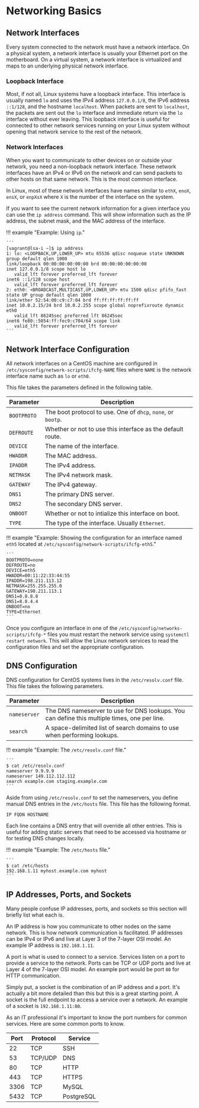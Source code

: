 # Networking Basics

## Network Interfaces

Every system connected to the network must have a network interface. On a physical system, a network interface is usually your Ethernet port on the motherboard. On a virtual system, a network interface is virtualized and maps to an underlying physical network interface.

### Loopback Interface

Most, if not all, Linux systems have a loopback interface. This interface is usually named `lo` and uses the IPv4 address `127.0.0.1/8`, the IPv6 address `::1/128`, and the hostname `localhost`. When packets are sent to `localhost`, the packets are sent out the `lo` interface and immediate return via the `lo` interface without ever leaving. This loopback interface is useful for connected to other network services running on your Linux system without opening that network service to the rest of the network.

### Network Interfaces

When you want to communicate to other devices on or outside your network, you need a non-loopback network interface. These network interfaces have an IPv4 or IPv6 on the network and can send packets to other hosts on that same network. This is the most common interface.

In Linux, most of these network interfaces have names similar to `ethX`, `enoX`, `ensX`, or `enpXsX` where `X` is the number of the interface on the system.

If you want to see the current network information for a given interface you can use the `ip address` command. This will show information such as the IP address, the subnet mask, and the MAC address of the interface.

!!! example "Example: Using `ip`."
    
    ```
    [vagrant@lsa-i ~]$ ip address
    1: lo: <LOOPBACK,UP,LOWER_UP> mtu 65536 qdisc noqueue state UNKNOWN group default qlen 1000
    link/loopback 00:00:00:00:00:00 brd 00:00:00:00:00:00
    inet 127.0.0.1/8 scope host lo
       valid_lft forever preferred_lft forever
    inet6 ::1/128 scope host
       valid_lft forever preferred_lft forever
    2: eth0: <BROADCAST,MULTICAST,UP,LOWER_UP> mtu 1500 qdisc pfifo_fast state UP group default qlen 1000
    link/ether 52:54:00:c9:c7:04 brd ff:ff:ff:ff:ff:ff
    inet 10.0.2.15/24 brd 10.0.2.255 scope global noprefixroute dynamic eth0
       valid_lft 86245sec preferred_lft 86245sec
    inet6 fe80::5054:ff:fec9:c704/64 scope link
       valid_lft forever preferred_lft forever
    ```

## Network Interface Configuration

All network interfaces on a CentOS machine are configured in `/etc/sysconfig/network-scripts/ifcfg-NAME` files where `NAME` is the network interface name such as `lo` or `eth0`.

This file takes the parameters defined in the following table.

| Parameter   | Description                                                  |
| ----------- | ------------------------------------------------------------ |
| `BOOTPROTO` | The boot protocol to use. One of `dhcp`, `none`, or `bootp`. |
| `DEFROUTE`  | Whether or not to use this interface as the default route.   |
| `DEVICE`    | The name of the interface.                                   | 
| `HWADDR`    | The MAC address.                                             | 
| `IPADDR`    | The IPv4 address.                                            |
| `NETMASK`   | The IPv4 network mask.                                       |
| `GATEWAY`   | The IPv4 gateway.                                            | 
| `DNS1`      | The primary DNS server.                                      | 
| `DNS2`      | The secondary DNS server.                                    | 
| `ONBOOT`    | Whether or not to intialize this interface on boot.          | 
| `TYPE`      | The type of the interface. Usually `Ethernet`.               |

!!! example "Example: Showing the configuration for an interface named `eth5` located at `/etc/sysconfig/network-scripts/ifcfg-eth5`."
    
    ```
    BOOTPROTO=none
    DEFROUTE=no
    DEVICE=eth5
    HWADDR=00:11:22:33:44:55
    IPADDR=198.211.113.12
    NETMASK=255.255.255.0
    GATEWAY=198.211.113.1
    DNS1=8.8.8.8
    DNS1=8.8.4.4
    ONBOOT=no
    TYPE=Ethernet
    ```

Once you configure an interface in one of the `/etc/sysconfig/networks-scripts/ifcfg-*` files you must restart the network service using `systemctl restart network`. This will allow the Linux network services to read the configuration files and set the appropriate configuration.

## DNS Configuration

DNS configuration for CentOS systems lives in the `/etc/resolv.conf` file. This file takes the following parameters.

| Parameter    | Description                                                                                  |
| ------------ | -------------------------------------------------------------------------------------------- |
| `nameserver` | The DNS nameserver to use for DNS lookups. You can define this multiple times, one per line. |
| `search`     | A space-delimited list of search domains to use when performing lookups.                     |

!!! example "Example: The `/etc/resolv.conf` file."

    ```
    $ cat /etc/resolv.conf
    nameserver 9.9.9.9
    nameserver 149.112.112.112
    search example.com staging.example.com
    ```

Aside from using `/etc/resolv.conf` to set the nameservers, you define manual DNS entries in the `/etc/hosts` file. This file has the following format.

```
IP FQDN HOSTNAME
```

Each line contains a DNS entry that will override all other entries. This is useful for adding static servers that need to be accessed via hostname or for testing DNS changes locally.

!!! example "Example: The `/etc/hosts` file."

    ```
    $ cat /etc/hosts
    192.168.1.11 myhost.example.com myhost
    ```

## IP Addresses, Ports, and Sockets

Many people confuse IP addresses, ports, and sockets so this section will briefly list what each is.

An IP address is how you communicate to other nodes on the same network. This is how network communication is facilitated. IP addresses can be IPv4 or IPv6 and live at Layer 3 of the 7-layer OSI model. An example IP address is `192.168.1.11`.

A port is what is used to connect to a service. Services listen on a port to provide a service to the network. Ports can be TCP or UDP ports and live at Layer 4 of the 7-layer OSI model. An example port would be port `80` for HTTP communication.

Simply put, a socket is the combination of an IP address and a port. It's actually a bit more detailed than this but this is a great starting point. A socket is the full endpoint to access a service over a network. An example of a socket is `192.168.1.11:80`.

As an IT professional it's important to know the port numbers for common services. Here are some common ports to know.

| Port | Protocol | Service    |
| ---- | -------- | ---------- |
| 22   | TCP      | SSH        |
| 53   | TCP/UDP  | DNS        |
| 80   | TCP      | HTTP       |
| 443  | TCP      | HTTPS      |
| 3306 | TCP      | MySQL      |
| 5432 | TCP      | PostgreSQL |

